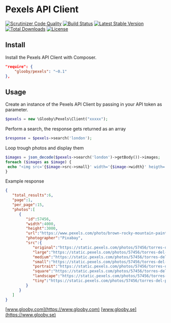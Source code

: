 # Pexels API Client
[![Scrutinizer Code Quality](https://scrutinizer-ci.com/g/glooby/pexels/badges/quality-score.png?b=master)](https://scrutinizer-ci.com/g/glooby/pexels/?branch=master)
[![Build Status](https://scrutinizer-ci.com/g/glooby/pexels/badges/build.png?b=master)](https://scrutinizer-ci.com/g/glooby/pexels/build-status/master)
[![Latest Stable Version](https://poser.pugx.org/glooby/pexels/version)](https://packagist.org/packages/glooby/pexels)
[![Total Downloads](https://poser.pugx.org/glooby/pexels/downloads)](https://packagist.org/packages/glooby/pexels)
[![License](https://poser.pugx.org/glooby/pexels/license)](https://packagist.org/packages/glooby/pexels)

## Install

Install the Pexels API Client with Composer.

```json
"require": {
    "glooby/pexels": "~0.1"
},
```

## Usage

Create an instance of the Pexels API Client by passing in your API token as parameter.

```php
$pexels = new \Glooby\Pexels\Client("xxxxx");
```

Perform a search, the response gets returned as an array

```php
$response = $pexels->search('london');
```

Loop trough photos and display them

```php
$images = json_decode($pexels->search('london')->getBody())->images;
foreach ($images as $image) {
 echo "<img src='{$image->src->small}' width='{$image->width}' heigth='{$image->height}'>"
}
```

Example response

```json
{
   "total_results":6,
   "page":1,
   "per_page":15,
   "photos":[  
      {  
         "id":57456,
         "width":4000,
         "height":3000,
         "url":"https://www.pexels.com/photo/brown-rocky-mountain-painting-57456/",
         "photographer":"Pixabay",
         "src":{  
            "original":"https://static.pexels.com/photos/57456/torres-del-paine-mountains-granite-granite-rock-57456.jpeg",
            "large":"https://static.pexels.com/photos/57456/torres-del-paine-mountains-granite-granite-rock-57456-large.jpeg",
            "medium":"https://static.pexels.com/photos/57456/torres-del-paine-mountains-granite-granite-rock-57456-medium.jpeg",
            "small":"https://static.pexels.com/photos/57456/torres-del-paine-mountains-granite-granite-rock-57456-small.jpeg",
            "portrait":"https://static.pexels.com/photos/57456/torres-del-paine-mountains-granite-granite-rock-57456-portrait.jpeg",
            "square":"https://static.pexels.com/photos/57456/torres-del-paine-mountains-granite-granite-rock-57456-square.jpeg",
            "landscape":"https://static.pexels.com/photos/57456/torres-del-paine-mountains-granite-granite-rock-57456-landscape.jpeg",
            "tiny":"https://static.pexels.com/photos/57456/torres-del-paine-mountains-granite-granite-rock-57456-tiny.jpeg"
         }
      }
   ]
}
```

[www.glooby.com](https://www.glooby.com)
[www.glooby.se](https://www.glooby.se)
